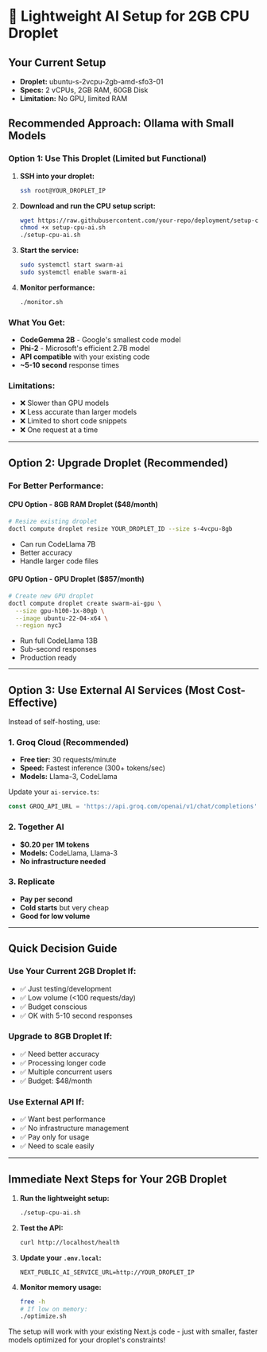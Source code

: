 # 🚀 Lightweight AI Setup for 2GB CPU Droplet

## Your Current Setup
- **Droplet:** ubuntu-s-2vcpu-2gb-amd-sfo3-01
- **Specs:** 2 vCPUs, 2GB RAM, 60GB Disk
- **Limitation:** No GPU, limited RAM

## Recommended Approach: Ollama with Small Models

### Option 1: Use This Droplet (Limited but Functional)

1. **SSH into your droplet:**
   ```bash
   ssh root@YOUR_DROPLET_IP
   ```

2. **Download and run the CPU setup script:**
   ```bash
   wget https://raw.githubusercontent.com/your-repo/deployment/setup-cpu-ai.sh
   chmod +x setup-cpu-ai.sh
   ./setup-cpu-ai.sh
   ```

3. **Start the service:**
   ```bash
   sudo systemctl start swarm-ai
   sudo systemctl enable swarm-ai
   ```

4. **Monitor performance:**
   ```bash
   ./monitor.sh
   ```

### What You Get:
- **CodeGemma 2B** - Google's smallest code model
- **Phi-2** - Microsoft's efficient 2.7B model
- **API compatible** with your existing code
- **~5-10 second** response times

### Limitations:
- ❌ Slower than GPU models
- ❌ Less accurate than larger models
- ❌ Limited to short code snippets
- ❌ One request at a time

---

## Option 2: Upgrade Droplet (Recommended)

### For Better Performance:

#### **CPU Option - 8GB RAM Droplet ($48/month)**
```bash
# Resize existing droplet
doctl compute droplet resize YOUR_DROPLET_ID --size s-4vcpu-8gb
```
- Can run CodeLlama 7B
- Better accuracy
- Handle larger code files

#### **GPU Option - GPU Droplet ($857/month)**
```bash
# Create new GPU droplet
doctl compute droplet create swarm-ai-gpu \
  --size gpu-h100-1x-80gb \
  --image ubuntu-22-04-x64 \
  --region nyc3
```
- Run full CodeLlama 13B
- Sub-second responses
- Production ready

---

## Option 3: Use External AI Services (Most Cost-Effective)

Instead of self-hosting, use:

### **1. Groq Cloud (Recommended)**
- **Free tier:** 30 requests/minute
- **Speed:** Fastest inference (300+ tokens/sec)
- **Models:** Llama-3, CodeLlama

Update your `ai-service.ts`:
```typescript
const GROQ_API_URL = 'https://api.groq.com/openai/v1/chat/completions'
```

### **2. Together AI**
- **$0.20 per 1M tokens**
- **Models:** CodeLlama, Llama-3
- **No infrastructure needed**

### **3. Replicate**
- **Pay per second**
- **Cold starts** but very cheap
- **Good for low volume**

---

## Quick Decision Guide

### Use Your Current 2GB Droplet If:
- ✅ Just testing/development
- ✅ Low volume (<100 requests/day)
- ✅ Budget conscious
- ✅ OK with 5-10 second responses

### Upgrade to 8GB Droplet If:
- ✅ Need better accuracy
- ✅ Processing longer code
- ✅ Multiple concurrent users
- ✅ Budget: $48/month

### Use External API If:
- ✅ Want best performance
- ✅ No infrastructure management
- ✅ Pay only for usage
- ✅ Need to scale easily

---

## Immediate Next Steps for Your 2GB Droplet

1. **Run the lightweight setup:**
   ```bash
   ./setup-cpu-ai.sh
   ```

2. **Test the API:**
   ```bash
   curl http://localhost/health
   ```

3. **Update your `.env.local`:**
   ```env
   NEXT_PUBLIC_AI_SERVICE_URL=http://YOUR_DROPLET_IP
   ```

4. **Monitor memory usage:**
   ```bash
   free -h
   # If low on memory:
   ./optimize.sh
   ```

The setup will work with your existing Next.js code - just with smaller, faster models optimized for your droplet's constraints!